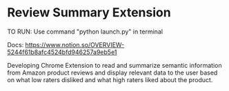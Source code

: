 # Review Summary Extension

TO RUN:
Use command "python launch.py" in terminal



Docs: https://www.notion.so/OVERVIEW-5244f61b8afc4524bfd946257a9eb5e1




Developing Chrome Extension to read and summarize semantic information from Amazon product reviews and display relevant data to the user based on what low raters disliked and what high raters liked about the product.
